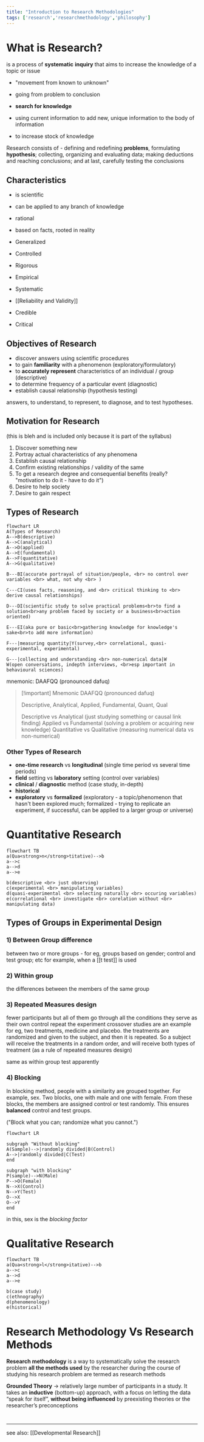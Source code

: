 ```yaml
---
title: "Introduction to Research Methodologies"
tags: ['research','researchmethodology','philosophy']
---
```


# What is Research?

is a process of **systematic** **inquiry** that aims to increase the knowledge of a topic or issue

- "movement from known to unknown"
- going from problem to conclusion

- **search for knowledge**
- using current information to add new, unique information to the body of information
- to increase stock of knowledge

Research consists of - 
	defining and redefining **problems**, 
	formulating **hypothesis**; 
	collecting, organizing and evaluating data; 
	making deductions and reaching conclusions; 
	and at last, carefully testing the conclusions


## Characteristics
- is scientific
- can be applied to any branch of knowledge
- rational
- based on facts, rooted in reality 

- Generalized
- Controlled
- Rigorous
- Empirical 
- Systematic
- [[Reliability and Validity]]
- Credible
- Critical 

## Objectives of Research
- discover answers using scientific procedures 
- to gain **familiarity** with a phenomenon (exploratory/formulatory)
- to **accurately represent** characteristics of an individual / group (descriptive)
- to determine frequency of a particular event (diagnostic)
- establish causal relationship (hypothesis testing)

answers, to understand, to represent, to diagnose, and to test hypotheses. 

## Motivation for Research
(this is bleh and is included only because it is part of the syllabus)
1. Discover something new
2. Portray actual characteristics of any phenomena
3. Establish causal relationship
4. Confirm existing relationships / validity of the same
5. To get a research degree and consequential benefits (really? "motivation to do it - have to do it")
6. Desire to help society 
7. Desire to gain respect

## Types of Research

```mermaid
flowchart LR
A(Types of Research)
A-->B(descriptive)
A-->C(analytical)
A-->D(applied)
A-->E(fundamental)
A-->F(quantitative)
A-->G(qualitative)

B---BI(accurate portrayal of situation/people, <br> no control over variables <br> what, not why <br> )

C---CI(uses facts, reasoning, and <br> critical thinking to <br> derive causal relationships)

D---DI(scientific study to solve practical problems<br>to find a solution<br>any problem faced by society or a business<br>action oriented)

E---EI(aka pure or basic<br>gathering knowledge for knowledge's sake<br>to add more information)

F---|measuring quantity|Y(survey,<br> correlational, quasi-experimental, experimental)

G---|collecting and understanding <br> non-numerical data|W
W(open conversations, indepth interviews, <br>esp important in behavioural sciences)

```
mnemonic: DAAFQQ (pronounced dafuq) 

> [!important] Mnemonic
> DAAFQQ (pronounced dafuq)
> 
> Descriptive, Analytical, Applied, Fundamental, Quant, Qual
> 
> Descriptive vs Analytical (just studying something or causal link finding)
> Applied vs Fundamental (solving a problem or acquiring new knowledge)
> Quantitative vs Qualitative (measuring numerical data vs non-numerical)

### Other Types of Research

- **one-time research** vs **longitudinal** (single time period vs several time periods)
- **field** setting vs **laboratory** setting (control over variables)
- **clinical** / **diagnostic** method (case study, in-depth)
- **historical** 
- **exploratory** vs **formalized**
	(exploratory - a topic/phenomenon that hasn't been explored much; formalized - trying to replicate an experiment, if successful, can be applied to a larger group or universe)



# Quantitative Research

```mermaid
flowchart TB
a(Qua<strong>n</strong>titative)-->b
a-->c
a-->d
a-->e

b(descriptive <br> just observing)
c(experimental <br> manipulating variables)
d(quasi-experimental <br> selecting naturally <br> occuring variables)
e(correlational <br> investigate <br> corelation without <br> manipulating data)

```


## Types of Groups in Experimental Design

### 1) **Between Group difference**
   between two or more groups - for eg, groups based on gender; control and test group; etc 
   for example, when a [[t test]] is used

### 2) **Within group**
   the differences between the members of the same group 
   
### 3) **Repeated Measures design**
   fewer participants but all of them go through all the conditions
   they serve as their own control
   repeat the experiment 
   crossover studies are an example 
   for eg, two treatments, medicine and placebo. 
   the treatments are randomized and given to the subject, and then it is repeated. So a subject will receive the treatments in a random order, and will receive both types of treatment (as a rule of repeated measures design)  

same as within group test apparently

### 4) Blocking
   In blocking method, people with a similarity are grouped together. For example, sex. Two blocks, one with male and one with female. From these blocks, the members are assigned control or  test randomly. This ensures **balanced** control and test groups. 

("Block what you can; randomize what you cannot.")

```mermaid
flowchart LR

subgraph "Without blocking"
A(Sample)-->|randomly divided|B(Control)
A-->|randomly divided|C(Test)
end 

subgraph "with blocking"
P(sample)-->N(Male)
P-->O(Female)
N-->X(Control)
N-->Y(Test)
O-->X
O-->Y
end 

```

in this, sex is the *blocking factor* 

# Qualitative Research
```mermaid
flowchart TB
a(Qua<strong>l</strong>itative)-->b
a-->c
a-->d
a-->e

b(case study)
c(ethnography)
d(phenomenology)
e(historical)

```

# Research Methodology Vs Research Methods

**Research methodology** is a way to systematically solve the research problem
**all the methods used** by the researcher during the course of studying 
his research problem are termed as research methods

**Grounded Theory** -> relatively large number of participants in a study. It takes an **inductive** (bottom-up) approach, with a focus on letting the data “speak for itself”, **without being influenced** by preexisting theories or the researcher’s preconceptions

#

---

see also: [[Developmental Research]]